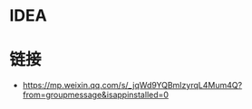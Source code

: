 # IDEA

# 链接

- https://mp.weixin.qq.com/s/_jqWd9YQBmIzyrqL4Mum4Q?from=groupmessage&isappinstalled=0
